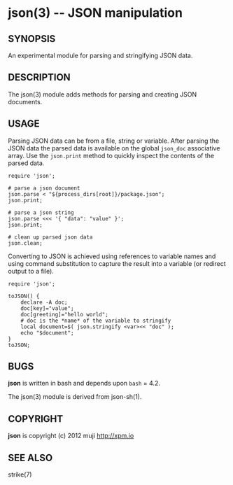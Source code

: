 json(3) -- JSON manipulation
=============================================

## SYNOPSIS

An experimental module for parsing and stringifying JSON data.

## DESCRIPTION

The json(3) module adds methods for parsing and creating JSON documents.

## USAGE

Parsing JSON data can be from a file, string or variable. After parsing the JSON data the parsed data is available on the global `json_doc` associative array. Use the `json.print` method to quickly inspect the contents of the parsed data.

	require 'json';
	
	# parse a json document
	json.parse < "${process_dirs[root]}/package.json";
	json.print;
	
	# parse a json string
	json.parse <<< '{ "data": "value" }';
	json.print;
	
	# clean up parsed json data
	json.clean;
	
Converting to JSON is achieved using references to variable names and using command substitution to capture the result into a variable (or redirect output to a file).

	require 'json';

	toJSON() {
		declare -A doc;
		doc[key]="value";
		doc[greeting]="hello world";
		# doc is the *name* of the variable to stringify
		local document=$( json.stringify <var><< "doc" );
		echo "$document";
	}
	toJSON;

## BUGS

**json** is written in bash and depends upon `bash` </var>= 4.2.

The json(3) module is derived from json-sh(1).

## COPYRIGHT

**json** is copyright (c) 2012 muji <http://xpm.io>

## SEE ALSO

strike(7)


[SYNOPSIS]: #SYNOPSIS "SYNOPSIS"
[DESCRIPTION]: #DESCRIPTION "DESCRIPTION"
[USAGE]: #USAGE "USAGE"
[BUGS]: #BUGS "BUGS"
[COPYRIGHT]: #COPYRIGHT "COPYRIGHT"
[SEE ALSO]: #SEE-ALSO "SEE ALSO"


[strike(1)]: strike.1.html
[boilerplate(3)]: boilerplate.3.html
[require(3)]: require.3.html
[method(3)]: method.3.html
[http(3)]: http.3.html
[bake(1)]: bake.1.html
[rest(1)]: rest.1.html
[bash(1)]: http://man.cx/bash(1)
[curl(1)]: http://man.cx/curl(1)
[echo(1)]: http://man.cx/echo(1)
[find(1)]: http://man.cx/find(1)
[tee(1)]: http://man.cx/tee(1)
[sed(1)]: http://man.cx/sed(1)
[printf(1)]: http://man.cx/printf(1)
[source(1)]: http://man.cx/source(1)
[dirname(1)]: http://man.cx/dirname(1)
[basename(1)]: http://man.cx/basename(1)
[tar(1)]: http://man.cx/tar(1)
[zip(1)]: http://man.cx/zip(1)
[unzip(1)]: http://man.cx/unzip(1)
[compress(1)]: http://man.cx/compress(1)
[gzip(1)]: http://man.cx/gzip(1)
[gunzip(1)]: http://man.cx/gunzip(1)
[pdflatex(1)]: http://man.cx/pdflatex(1)
[openssl(1)]: http://man.cx/openssl(1)
[scp(1)]: http://man.cx/scp(1)
[ssh(1)]: http://man.cx/ssh(1)
[rsync(1)]: http://man.cx/rsync(1)
[autoreconf(1)]: http://man.cx/autoreconf(1)
[checkbashisms(1)]: http://man.cx/checkbashisms
[growlnotify(1)]: http://scottlab.ucsc.edu/Library/init/zsh/man/html/growlnotify.html
[sendmail(1)]: http://man.cx/sendmail(1)
[uuencode(1)]: http://man.cx/uuencode(1)
[epxand(1)]: http://man.cx/expand(1)
[unepxand(1)]: http://man.cx/unexpand(1)
[git(1)]: http://git-scm.com/
[ronn(1)]: https://github.com/rtomayko/ronn
[github(7)]: http://github.com/
[json-sh(1)]: https://github.com/dominictarr/JSON.sh
[npm(1)]: http://npmjs.org
[ruby(3)]: http://www.ruby-lang.org/
[rake(1)]: http://rake.rubyforge.org/
[semver(7)]: http://semver.org/
[ant(1)]: http://ant.apache.org/
[mvn(1)]: http://maven.apache.org/
[make(1)]: http://www.gnu.org/software/make/
[jsonlint(1)]: https://github.com/zaach/jsonlint
[jsoncheck(1)]: http://json.org/JSON_checker/
[ere(7)]: http://pubs.opengroup.org/onlinepubs/9699919799/basedefs/V1_chap09.html
[couchdb(7)]: http://couchdb.apache.org/
[url(7)]: http://www.ietf.org/rfc/rfc1738.txt
[array-file(3)]: array-file.3.html
[array(3)]: array.3.html
[console(1)]: console.1.html
[console(3)]: console.3.html
[delegate(3)]: delegate.3.html
[executable(3)]: executable.3.html
[git(3)]: git.3.html
[globals(3)]: globals.3.html
[help(3)]: help.3.html
[json(3)]: json.3.html
[manual(1)]: manual.1.html
[prompt(1)]: prompt.1.html
[prompt(3)]: prompt.3.html
[semver(3)]: semver.3.html
[sprintf(3)]: sprintf.3.html
[strike-credits(7)]: strike-credits.7.html
[strike-tree(7)]: strike-tree.7.html
[strike(7)]: strike.7.html
[task-ant(7)]: task-ant.7.html
[task-archive(7)]: task-archive.7.html
[task-clean(7)]: task-clean.7.html
[task-compress(7)]: task-compress.7.html
[task-deploy-json(7)]: task-deploy-json.7.html
[task-deploy(7)]: task-deploy.7.html
[task-devel(7)]: task-devel.7.html
[task-doc(7)]: task-doc.7.html
[task-expand(7)]: task-expand.7.html
[task-latex(7)]: task-latex.7.html
[task-ls(7)]: task-ls.7.html
[task-make(7)]: task-make.7.html
[task-module(7)]: task-module.7.html
[task-mvn(7)]: task-mvn.7.html
[task-project(7)]: task-project.7.html
[task-rake(7)]: task-rake.7.html
[task-semver(7)]: task-semver.7.html
[task-test(7)]: task-test.7.html
[task-todo(7)]: task-todo.7.html
[version(3)]: version.3.html
